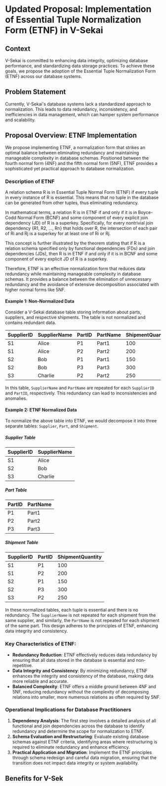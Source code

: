# Updated Proposal: Implementation of Essential Tuple Normalization Form (ETNF) in V-Sekai

## Context

V-Sekai is committed to enhancing data integrity, optimizing database performance, and standardizing data storage practices. To achieve these goals, we propose the adoption of the Essential Tuple Normalization Form (ETNF) across our database systems.

## Problem Statement

Currently, V-Sekai's database systems lack a standardized approach to normalization. This leads to data redundancy, inconsistency, and inefficiencies in data management, which can hamper system performance and scalability.

## Proposal Overview: ETNF Implementation

We propose implementing ETNF, a normalization form that strikes an optimal balance between eliminating redundancy and maintaining manageable complexity in database schemas. Positioned between the fourth normal form (4NF) and the fifth normal form (5NF), ETNF provides a sophisticated yet practical approach to database normalization.

### Description of ETNF

A relation schema R is in Essential Tuple Normal Form (ETNF) if every tuple in every instance of R is essential. This means that no tuple in the database can be generated from other tuples, thus eliminating redundancy.

In mathematical terms, a relation R is in ETNF if and only if it is in Boyce-Codd Normal Form (BCNF) and some component of every explicit join dependency (JD) of R is a superkey. Specifically, for every nontrivial join dependency {R1, R2, ..., Rn} that holds over R, the intersection of each pair of Ri and Rj is a superkey for at least one of Ri or Rj.

This concept is further illustrated by the theorem stating that if R is a relation schema specified only by functional dependencies (FDs) and join dependencies (JDs), then R is in ETNF if and only if it is in BCNF and some component of every explicit JD of R is a superkey.

Therefore, ETNF is an effective normalization form that reduces data redundancy while maintaining manageable complexity in database schemas. It provides a balance between the elimination of unnecessary redundancy and the avoidance of extensive decomposition associated with higher normal forms like 5NF.

#### Example 1: Non-Normalized Data

Consider a V-Sekai database table storing information about parts, suppliers, and respective shipments. The table is not normalized and contains redundant data.

| SupplierID | SupplierName | PartID | PartName | ShipmentQuantity |
| ---------- | ------------ | ------ | -------- | ---------------- |
| S1         | Alice        | P1     | Part1    | 100              |
| S1         | Alice        | P2     | Part2    | 200              |
| S2         | Bob          | P1     | Part1    | 150              |
| S2         | Bob          | P3     | Part3    | 300              |
| S3         | Charlie      | P2     | Part2    | 250              |

In this table, `SupplierName` and `PartName` are repeated for each `SupplierID` and `PartID`, respectively. This redundancy can lead to inconsistencies and anomalies.

#### Example 2: ETNF Normalized Data

To normalize the above table into ETNF, we would decompose it into three separate tables: `Supplier`, `Part`, and `Shipment`.

##### Supplier Table

| SupplierID | SupplierName |
| ---------- | ------------ |
| S1         | Alice        |
| S2         | Bob          |
| S3         | Charlie      |

##### Part Table

| PartID | PartName |
| ------ | -------- |
| P1     | Part1    |
| P2     | Part2    |
| P3     | Part3    |

##### Shipment Table

| SupplierID | PartID | ShipmentQuantity |
| ---------- | ------ | ---------------- |
| S1         | P1     | 100              |
| S1         | P2     | 200              |
| S2         | P1     | 150              |
| S2         | P3     | 300              |
| S3         | P2     | 250              |

In these normalized tables, each tuple is essential and there is no redundancy. The `SupplierName` is not repeated for each shipment from the same supplier, and similarly, the `PartName` is not repeated for each shipment of the same part. This design adheres to the principles of ETNF, enhancing data integrity and consistency.

### Key Characteristics of ETNF:

- **Redundancy Reduction**: ETNF effectively reduces data redundancy by ensuring that all data stored in the database is essential and non-repetitive.
- **Data Integrity and Consistency**: By minimizing redundancy, ETNF enhances the integrity and consistency of the database, making data more reliable and accurate.
- **Balanced Complexity**: ETNF offers a middle ground between 4NF and 5NF, reducing redundancy without the complexity of decomposing relations into smaller, more numerous relations as often required by 5NF.

### Operational Implications for Database Practitioners

1. **Dependency Analysis**: The first step involves a detailed analysis of all functional and join dependencies across the database to identify redundancy and determine the scope for normalization to ETNF.
2. **Schema Evaluation and Restructuring**: Evaluate existing database schemas against ETNF criteria, identifying areas where restructuring is required to eliminate redundancy and enhance efficiency.
3. **Practical Application and Migration**: Implement the ETNF principles through schema redesign and careful data migration, ensuring that the transition does not impact data integrity or system availability.

## Benefits for V-Sek
